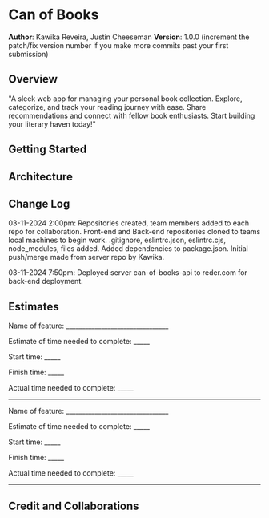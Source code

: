 # Can of Books

**Author**: Kawika Reveira, Justin Cheeseman
**Version**: 1.0.0 (increment the patch/fix version number if you make more commits past your first submission)

## Overview
"A sleek web app for managing your personal book collection. Explore, categorize, and track your reading journey with ease. Share recommendations and connect with fellow book enthusiasts. Start building your literary haven today!"

## Getting Started
<!-- What are the steps that a user must take in order to build this app on their own machine and get it running? -->

## Architecture
<!-- Provide a detailed description of the application design. What technologies (languages, libraries, etc) you're using, and any other relevant design information. -->

## Change Log
03-11-2024 2:00pm: Repositories created, team members added to each repo for collaboration. Front-end and Back-end repositories cloned to teams local machines to begin work. .gitignore, eslintrc.json, eslintrc.cjs, node_modules, files added. Added dependencies to package.json. Initial push/merge made from server repo by Kawika.

03-11-2024 7:50pm: Deployed server can-of-books-api to reder.com for back-end deployment.


## Estimates

Name of feature: ________________________________

Estimate of time needed to complete: _____

Start time: _____

Finish time: _____

Actual time needed to complete: _____

*************************************************************************************************************************

Name of feature: ________________________________

Estimate of time needed to complete: _____

Start time: _____

Finish time: _____

Actual time needed to complete: _____

*************************************************************************************************************************


## Credit and Collaborations
<!-- Give credit (and a link) to other people or resources that helped you build this application. -->
